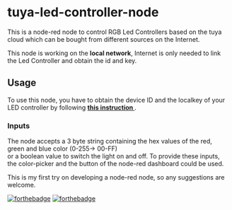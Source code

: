# tuya-led-controller-node
This is a node-red node to control RGB Led Controllers based on the tuya cloud
which can be bought from different sources on the Internet.

This node is working on the <b>local network</b>, 
Internet is only needed to link the Led Controller and obtain the id and key.

## Usage
To use this node, you have to obtain the device ID and the localkey of your LED controller by following
<a href="https://github.com/codetheweb/tuyapi/blob/master/docs/SETUP.md"><b> this instruction </b></a>.

### Inputs
The node accepts a 3 byte string containing the hex values of the red, green and blue color (0-255-> 00-FF)
<br/>or a boolean value to switch the light on and off.
To provide these inputs, the color-picker and the button of the node-red dashboard could be used.




This is my first try on developing a node-red node, so any suggestions are welcome.






[![forthebadge](https://forthebadge.com/images/badges/made-with-javascript.svg)](https://forthebadge.com)
[![forthebadge](https://forthebadge.com/images/badges/built-with-love.svg)](https://forthebadge.com)
